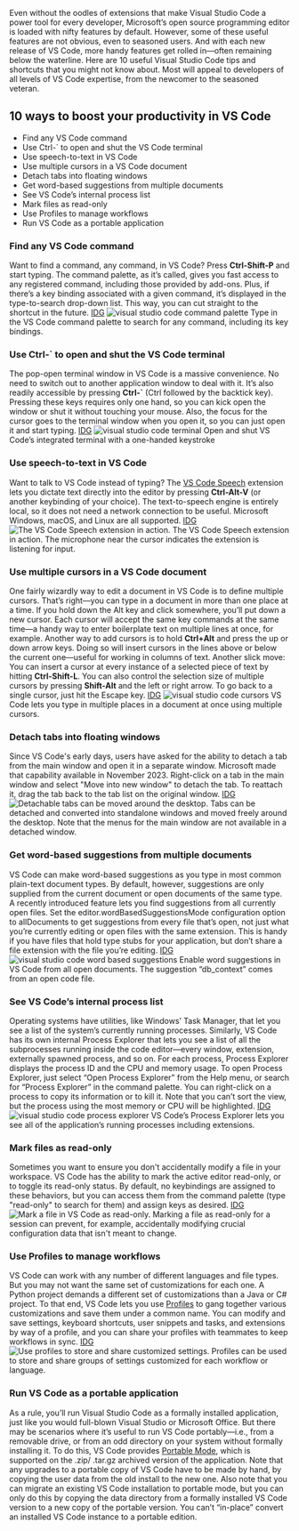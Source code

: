 Even without the oodles of extensions that make Visual Studio Code a power tool for every developer, Microsoft’s open source programming editor is loaded with nifty features by default. However, some of these useful features are not obvious, even to seasoned users. And with each new release of VS Code, more handy features get rolled in—often remaining below the waterline.
Here are 10 useful Visual Studio Code tips and shortcuts that you might not know about. Most will appeal to developers of all levels of VS Code expertise, from the newcomer to the seasoned veteran.
## 10 ways to boost your productivity in VS Code
- Find any VS Code command
- Use Ctrl-` to open and shut the VS Code terminal
- Use speech-to-text in VS Code
- Use multiple cursors in a VS Code document
- Detach tabs into floating windows
- Get word-based suggestions from multiple documents
- See VS Code’s internal process list
- Mark files as read-only
- Use Profiles to manage workflows
- Run VS Code as a portable application
### Find any VS Code command
Want to find a command, any command, in VS Code? Press
**Ctrl-Shift-P** and start typing. The command palette, as it’s called, gives you fast access to any registered command, including those provided by add-ons. Plus, if there’s a key binding associated with a given command, it’s displayed in the type-to-search drop-down list. This way, you can cut straight to the shortcut in the future. [IDG](https://images.idgesg.net/images/article/2021/01/visual-studio-code-command-palette-100873300-orig.jpg?auto=webp&quality=85,70) ![visual studio code command palette]()
Type in the VS Code command palette to search for any command, including its key bindings.
### Use Ctrl-` to open and shut the VS Code terminal
The pop-open terminal window in VS Code is a massive convenience. No need to switch out to another application window to deal with it. It’s also readily accessible by pressing
**Ctrl-`** (Ctrl followed by the backtick key). Pressing these keys requires only one hand, so you can kick open the window or shut it without touching your mouse. Also, the focus for the cursor goes to the terminal window when you open it, so you can just open it and start typing. [IDG](https://images.idgesg.net/images/article/2021/01/visual-studio-code-terminal-100873301-orig.jpg?auto=webp&quality=85,70) ![visual studio code terminal]()
Open and shut VS Code’s integrated terminal with a one-handed keystroke
### Use speech-to-text in VS Code
Want to talk to VS Code instead of typing? The
[VS Code Speech](https://marketplace.visualstudio.com/items?itemName=ms-vscode.vscode-speech) extension lets you dictate text directly into the editor by pressing **Ctrl-Alt-V** (or another keybinding of your choice). The text-to-speech engine is entirely local, so it does not need a network connection to be useful. Microsoft Windows, macOS, and Linux are all supported. [IDG](https://images.idgesg.net/images/article/2024/03/voice-100962710-orig.jpg?auto=webp&quality=85,70) ![The VS Code Speech extension in action.]()
The VS Code Speech extension in action. The microphone near the cursor indicates the extension is listening for input.
### Use multiple cursors in a VS Code document
One fairly wizardly way to edit a document in VS Code is to define multiple cursors. That’s right—you can type in a document in more than one place at a time.
If you hold down the Alt key and click somewhere, you’ll put down a new cursor. Each cursor will accept the same key commands at the same time—a handy way to enter boilerplate text on multiple lines at once, for example.
Another way to add cursors is to hold
**Ctrl+Alt** and press the up or down arrow keys. Doing so will insert cursors in the lines above or below the current one—useful for working in columns of text.
Another slick move: You can insert a cursor at every instance of a selected piece of text by hitting
**Ctrl-Shift-L**. You can also control the selection size of multiple cursors by pressing **Shift-Alt** and the left or right arrow.
To go back to a single cursor, just hit the Escape key.
[IDG](https://images.idgesg.net/images/article/2021/01/visual-studio-code-cursors-100873298-orig.jpg?auto=webp&quality=85,70) ![visual studio code cursors]()
VS Code lets you type in multiple places in a document at once using multiple cursors.
### Detach tabs into floating windows
Since VS Code's early days, users have asked for the ability to detach a tab from the main window and open it in a separate window. Microsoft made that capability available in November 2023. Right-click on a tab in the main window and select "Move into new window" to detach the tab. To reattach it, drag the tab back to the tab list on the original window.
[IDG](https://images.idgesg.net/images/article/2024/03/tabs-100962711-orig.jpg?auto=webp&quality=85,70) ![Detachable tabs can be moved around the desktop.]()
Tabs can be detached and converted into standalone windows and moved freely around the desktop. Note that the menus for the main window are not available in a detached window.
### Get word-based suggestions from multiple documents
VS Code can make word-based suggestions as you type in most common plain-text document types. By default, however, suggestions are only supplied from the current document or open documents of the same type.
A recently introduced feature lets you find suggestions from all currently open files. Set the
editor.wordBasedSuggestionsMode configuration option to
allDocuments to get suggestions from every file that’s open, not just what you’re currently editing or open files with the same extension. This is handy if you have files that hold type stubs for your application, but don’t share a file extension with the file you’re editing.
[IDG](https://images.idgesg.net/images/article/2021/01/visual-studio-code-word-based-suggestions-100873302-orig.jpg?auto=webp&quality=85,70) ![visual studio code word based suggestions]()
Enable word suggestions in VS Code from all open documents. The suggestion “db_context” comes from an open code file.
### See VS Code’s internal process list
Operating systems have utilities, like Windows’ Task Manager, that let you see a list of the system’s currently running processes. Similarly, VS Code has its own internal Process Explorer that lets you see a list of all the subprocesses running inside the code editor—every window, extension, externally spawned process, and so on. For each process, Process Explorer displays the process ID and the CPU and memory usage.
To open Process Explorer, just select “Open Process Explorer” from the Help menu, or search for “Process Explorer” in the command palette. You can right-click on a process to copy its information or to kill it. Note that you can’t sort the view, but the process using the most memory or CPU will be highlighted.
[IDG](https://images.idgesg.net/images/article/2021/01/visual-studio-code-process-explorer-100873299-orig.jpg?auto=webp&quality=85,70) ![visual studio code process explorer]()
VS Code’s Process Explorer lets you see all of the application’s running processes including extensions.
### Mark files as read-only
Sometimes you want to ensure you don't accidentally modify a file in your workspace. VS Code has the ability to mark the active editor read-only, or to toggle its read-only status. By default, no keybindings are assigned to these behaviors, but you can access them from the command palette (type "read-only" to search for them) and assign keys as desired.
[IDG](https://images.idgesg.net/images/article/2024/03/readonly-100962712-orig.jpg?auto=webp&quality=85,70) ![Mark a file in VS Code as read-only.]()
Marking a file as read-only for a session can prevent, for example, accidentally modifying crucial configuration data that isn't meant to change.
### Use Profiles to manage workflows
VS Code can work with any number of different languages and file types. But you may not want the same set of customizations for each one. A Python project demands a different set of customizations than a Java or C# project. To that end, VS Code lets you use
[Profiles](https://code.visualstudio.com/updates/v1_75#_profiles) to gang together various customizations and save them under a common name. You can modify and save settings, keyboard shortcuts, user snippets and tasks, and extensions by way of a profile, and you can share your profiles with teammates to keep workflows in sync. [IDG](https://images.idgesg.net/images/article/2024/03/profile-100962713-orig.jpg?auto=webp&quality=85,70) ![Use profiles to store and share customized settings.]()
Profiles can be used to store and share groups of settings customized for each workflow or language.
### Run VS Code as a portable application
As a rule, you’ll run Visual Studio Code as a formally installed application, just like you would full-blown Visual Studio or Microsoft Office. But there may be scenarios where it’s useful to run VS Code portably—i.e., from a removable drive, or from an odd directory on your system without formally installing it. To do this, VS Code provides
[Portable Mode](https://code.visualstudio.com/docs/editor/portable), which is supported on the
.zip/
.tar.gz archived version of the application.
Note that any upgrades to a portable copy of VS Code have to be made by hand, by copying the user data from the old install to the new one. Also note that you can migrate an existing VS Code installation to portable mode, but you can only do this by copying the data directory from a formally installed VS Code version to a new copy of the portable version. You can’t “in-place” convert an installed VS Code instance to a portable edition.